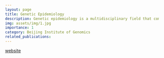 ```yaml
---
layout: page
title: Genetic Epidemiology
description: Genetic epidemiology is a multidisciplinary field that combines principles from genetics, epidemiology, biostatistics, and molecular biology to study the role of genetic factors and their interaction with environmental factors in the occurrence and distribution of diseases within populations. Its primary goal is to identify genetic variations that influence disease risk and progression.
img: assets/img/1.jpg
importance: 1
category: Beijing Institute of Genomics
related_publications:
---
```

[website](https://ringku09.github.io/)
